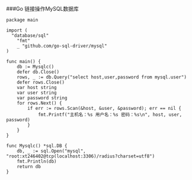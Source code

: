 ###Go 链接操作MySQL数据库

    package main
    
    import (
      "database/sql"
    	"fmt"
    	_ "github.com/go-sql-driver/mysql"
    )
    
    func main() {
    	db := Mysqlc()
    	defer db.Close()
    	rows, _ := db.Query("select host,user,password from mysql.user")
    	defer rows.Close()
    	var host string
    	var user string
    	var password string
    	for rows.Next() {
    		if err := rows.Scan(&host, &user, &password); err == nil {
    			fmt.Printf("主机名：%s 用户名：%s 密码：%s\n", host, user, password)
    		}
    	}
    }
    
    func Mysqlc() *sql.DB {
    	db, _ := sql.Open("mysql", "root:xt246402@tcp(localhost:3306)/radius?charset=utf8")
    	fmt.Println(db)
    	return db
    }
